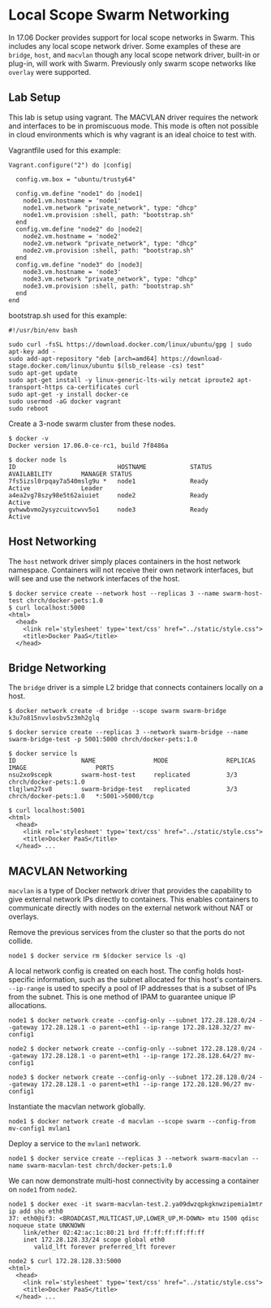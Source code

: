 # Local Scope Swarm Networking
In 17.06 Docker provides support for local scope networks in Swarm. This includes any local scope network driver. Some examples of these are `bridge`, `host`, and `macvlan` though any local scope network driver, built-in or plug-in, will work with Swarm. Previously only swarm scope networks like `overlay` were supported.

## Lab Setup

This lab is setup using vagrant. The MACVLAN driver requires the network and interfaces to be in promiscuous mode. This mode is often not possible in cloud environments which is why vagrant is an ideal choice to test with.

Vagrantfile used for this example:

```
Vagrant.configure("2") do |config|

  config.vm.box = "ubuntu/trusty64"

  config.vm.define "node1" do |node1|
    node1.vm.hostname = 'node1'
    node1.vm.network "private_network", type: "dhcp"
    node1.vm.provision :shell, path: "bootstrap.sh"
  end
  config.vm.define "node2" do |node2|
    node2.vm.hostname = 'node2'
    node2.vm.network "private_network", type: "dhcp"
    node2.vm.provision :shell, path: "bootstrap.sh"
  end
  config.vm.define "node3" do |node3|
    node3.vm.hostname = 'node3'
    node3.vm.network "private_network", type: "dhcp"
    node3.vm.provision :shell, path: "bootstrap.sh"
  end
end
```

bootstrap.sh used for this example:

```
#!/usr/bin/env bash

sudo curl -fsSL https://download.docker.com/linux/ubuntu/gpg | sudo apt-key add -
sudo add-apt-repository "deb [arch=amd64] https://download-stage.docker.com/linux/ubuntu $(lsb_release -cs) test"
sudo apt-get update
sudo apt-get install -y linux-generic-lts-wily netcat iproute2 apt-transport-https ca-certificates curl
sudo apt-get -y install docker-ce
sudo usermod -aG docker vagrant
sudo reboot
```

Create a 3-node swarm cluster from these nodes.

```
$ docker -v
Docker version 17.06.0-ce-rc1, build 7f8486a

$ docker node ls
ID                            HOSTNAME            STATUS              AVAILABILITY        MANAGER STATUS
7fs5izsl0rpqay7a540mslg9u *   node1               Ready               Active              Leader
a4ea2vg78szy98e5t62aiuiet     node2               Ready               Active
gvhwwbvmo2ysyzcuitcwvv5o1     node3               Ready               Active
```

## Host Networking
The `host` network driver simply places containers in the host network namespace. Containers will not receive their own network interfaces, but will see and use the network interfaces of the host.

```
$ docker service create --network host --replicas 3 --name swarm-host-test chrch/docker-pets:1.0
$ curl localhost:5000
<html>
  <head>
    <link rel='stylesheet' type='text/css' href="../static/style.css">
    <title>Docker PaaS</title>
  </head>
```

## Bridge Networking
  
The `bridge` driver is a simple L2 bridge that connects containers locally on a host. 

```
$ docker network create -d bridge --scope swarm swarm-bridge
k3u7o815nvvlosbv5z3mh2glq

$ docker service create --replicas 3 --network swarm-bridge --name swarm-bridge-test -p 5001:5000 chrch/docker-pets:1.0

$ docker service ls
ID                  NAME                MODE                REPLICAS            IMAGE                   PORTS
nsu2xo9scepk        swarm-host-test     replicated          3/3                 chrch/docker-pets:1.0
tlqjlwn27sv8        swarm-bridge-test   replicated          3/3                 chrch/docker-pets:1.0   *:5001->5000/tcp

$ curl localhost:5001
<html>
  <head>
    <link rel='stylesheet' type='text/css' href="../static/style.css">
    <title>Docker PaaS</title>
  </head> ...

```

## MACVLAN Networking
`macvlan` is a type of Docker network driver that provides the capability to give external network IPs directly to containers. This enables containers to communicate directly with nodes on the external network without NAT or overlays.

Remove the previous services from the cluster so that the ports do not collide.

```
node1 $ docker service rm $(docker service ls -q)
```

A local network config is created on each host. The config holds host-specific information, such as the subnet allocated for this host's containers. `--ip-range` is used to specify a pool of IP addresses that is a subset of IPs from the subnet. This is one method of IPAM to guarantee unique IP allocations.

```
node1 $ docker network create --config-only --subnet 172.28.128.0/24 --gateway 172.28.128.1 -o parent=eth1 --ip-range 172.28.128.32/27 mv-config1

node2 $ docker network create --config-only --subnet 172.28.128.0/24 --gateway 172.28.128.1 -o parent=eth1 --ip-range 172.28.128.64/27 mv-config1

node3 $ docker network create --config-only --subnet 172.28.128.0/24 --gateway 172.28.128.1 -o parent=eth1 --ip-range 172.28.128.96/27 mv-config1
```

Instantiate the macvlan network globally.

```
node1 $ docker network create -d macvlan --scope swarm --config-from mv-config1 mvlan1
```
Deploy a service to the `mvlan1` network.

```
node1 $ docker service create --replicas 3 --network swarm-macvlan --name swarm-macvlan-test chrch/docker-pets:1.0
```

We can now demonstrate multi-host connectivity by accessing a container on `node1` from `node2`. 

```
node1 $ docker exec -it swarm-macvlan-test.2.ya09dwzqpkgknwzipemia1mtr ip add sho eth0
37: eth0@if3: <BROADCAST,MULTICAST,UP,LOWER_UP,M-DOWN> mtu 1500 qdisc noqueue state UNKNOWN
    link/ether 02:42:ac:1c:80:21 brd ff:ff:ff:ff:ff:ff
    inet 172.28.128.33/24 scope global eth0
       valid_lft forever preferred_lft forever
       
node2 $ curl 172.28.128.33:5000
<html>
  <head>
    <link rel='stylesheet' type='text/css' href="../static/style.css">
    <title>Docker PaaS</title>
  </head> ...
```



